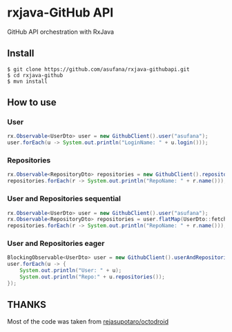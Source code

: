 
# rxjava-GitHub API

GitHub API orchestration with RxJava

## Install

```
$ git clone https://github.com/asufana/rxjava-githubapi.git
$ cd rxjava-github
$ mvn install
```

## How to use

### User

```java
rx.Observable<UserDto> user = new GithubClient().user("asufana");
user.forEach(u -> System.out.println("LoginName: " + u.login()));
```

### Repositories

```java
rx.Observable<RepositoryDto> repositories = new GithubClient().repositories("asufana");
repositories.forEach(r -> System.out.println("RepoName: " + r.name()));
```

### User and Repositories sequential

```java
rx.Observable<UserDto> user = new GithubClient().user("asufana");
rx.Observable<RepositoryDto> repositories = user.flatMap(UserDto::fetchRepositories);
repositories.forEach(r -> System.out.println("RepoName: " + r.name()));
```

### User and Repositories eager

```java
BlockingObservable<UserDto> user = new GithubClient().userAndRepositories("asufana");
user.forEach(u -> {
    System.out.println("User: " + u);
    System.out.println("Repo:" + u.repositories());
});
```

## THANKS
Most of the code was taken from [rejasupotaro/octodroid](https://github.com/rejasupotaro/octodroid)

